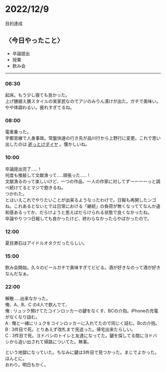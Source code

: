 2022/12/9
============

目的達成

## 〈今日やったこと〉  
* 卒論提出
* 授業
* 飲み会

---

### 06:30  
起床。もう少し寝ても良かった。  
上げ膳据え膳スタイルの実家民なのでアジのみりん漬けが出た。ガチで美味い。  
やや体調わるい。疲れすぎてるね。  

### 08:00  
電車乗った。  
宇都宮線で人身事故。常盤快速の行き先が品川行から上野行に変更。これで思い出したのは [逝っとけダイヤ](https://m.youtube.com/watch?v=RjPYhYHndS8) 。懐かしいね。

### 10:00  
卒論提出完了.....！  
何度も推敲して文献漁って.....頑張った.....！  
文献漁るのって楽しいけど、一つの作品、一人の作家に対してずーーーーっと調べ続けてるとマジで飽きるね。  
つかれた。  
とはいえこれでやりたいことが出来るようなったわけで。日報も再開したンゴね。これあるとないとでは日常における「継続」の負荷が無くなっててなんか違和感あるってか、だらけようと思えばだらけられる状態で良くなかったね。  
卒論やりつつ日報しても良かったけど、終わらなかったらやばかったので。  

### 12:00  
夏目漱石はアイドルオタクだったらしい。

### 15:00  
飲み会開始。久々のビールガチで美味すぎてビビる。酒が好きなのって酒が好きなんだなぁ。  

### 22:00  
解散.....出来なかった。  
俺、A、B、C の4人で飲んでて、  
俺 : リュック預けてたコインロッカーの鍵をなくす、BCの介抱。iPhoneの充電がなくなり詰む。  
A : 俺と一緒にリュクをコインロッカーに入れてたので同じく詰む。Bcの介抱。  
B : 3件目で死。とりあえず改札まで見送った。帰宅出来たらしい。  
C : 3件目で死。ヨドバシのトイレと友達になってた。鍵を探してる間にヨドバシから追い出されて帰路についてた。無事。  

という地獄になっていた。ちなみに鍵は3件目で見つかった。まじでよかった。ほんとに。  
おわり。明日もかく。

